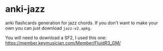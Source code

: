 # anki-jazz
anki flashcards generation for jazz chords. If you don't want to make your own you can just download `jazz-v2.apkg`.

You will need to download a SF2, I used this one: https://member.keymusician.com/Member/FluidR3_GM/
